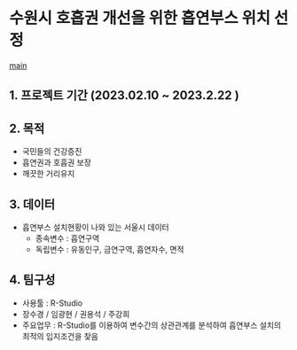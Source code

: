 # 수원시 **호흡권** 개선을 위한 흡연부스 위치 선정
[main](https://github.com/MaestroYongseok/SmokingArea/blob/main/img/home.jpg)

## 1. 프로젝트 기간 (2023.02.10 ~ 2023.2.22 )

## 2. 목적 
- 국민들의 건강증진
- 흡연권과 호흡권 보장
- 깨끗한 거리유지

## 3. 데이터
- 흡연부스 설치현황이 나와 있는 서울시 데이터
  - 종속변수 : 흡연구역
  - 독립변수 : 유동인구, 금연구역, 흡연자수, 면적

## 4. 팀구성
- 사용툴 : R-Studio
- 장수경 / 임광현 / 권용석 / 주강희
- 주요업무 : R-Studio를 이용하여 변수간의 상관관계를 분석하여 흡연부스 설치의 최적의 입지조건을 찾음

 